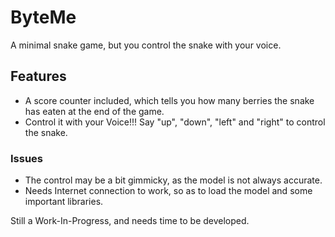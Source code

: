 # ByteMe
A minimal snake game, but you control the snake with your voice.

## Features
* A score counter included, which tells you how many berries the snake has eaten at the end of the game.
* Control it with your Voice!!! Say "up", "down", "left" and "right" to control the snake.

### Issues
* The control may be a bit gimmicky, as the model is not always accurate.
* Needs Internet connection to work, so as to load the model and some important libraries.



Still a Work-In-Progress, and needs time to be developed.
